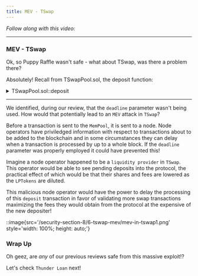 ```yaml
---
title: MEV - TSwap
---
```


_Follow along with this video:_

---

### MEV - TSwap

Ok, so Puppy Raffle wasn't safe - what about TSwap, was there a problem there?

Absolutely! Recall from TSwapPool.sol, the deposit function:

<details>
<summary>TSwapPool.sol::deposit</summary>

```js
function deposit(
    uint256 wethToDeposit,
    uint256 minimumLiquidityTokensToMint,
    uint256 maximumPoolTokensToDeposit,
    uint64 deadline
)
    external
    revertIfZero(wethToDeposit)
    returns (uint256 liquidityTokensToMint)
{
    if (wethToDeposit < MINIMUM_WETH_LIQUIDITY) {
        revert TSwapPool__WethDepositAmountTooLow(
            MINIMUM_WETH_LIQUIDITY,
            wethToDeposit
        );
    }
    if (totalLiquidityTokenSupply() > 0) {
        uint256 wethReserves = i_wethToken.balanceOf(address(this));
        uint256 poolTokenReserves = i_poolToken.balanceOf(address(this));
        // Our invariant says weth, poolTokens, and liquidity tokens must always have the same ratio after the
        // initial deposit
        // poolTokens / constant(k) = weth
        // weth / constant(k) = liquidityTokens
        // aka...
        // weth / poolTokens = constant(k)
        // To make sure this holds, we can make sure the new balance will match the old balance
        // (wethReserves + wethToDeposit) / (poolTokenReserves + poolTokensToDeposit) = constant(k)
        // (wethReserves + wethToDeposit) / (poolTokenReserves + poolTokensToDeposit) =
        // (wethReserves / poolTokenReserves)
        //
        // So we can do some elementary math now to figure out poolTokensToDeposit...
        // (wethReserves + wethToDeposit) = (poolTokenReserves + poolTokensToDeposit) * (wethReserves / poolTokenReserves)
        // wethReserves + wethToDeposit  = poolTokenReserves * (wethReserves / poolTokenReserves) + poolTokensToDeposit * (wethReserves / poolTokenReserves)
        // wethReserves + wethToDeposit = wethReserves + poolTokensToDeposit * (wethReserves / poolTokenReserves)
        // wethToDeposit / (wethReserves / poolTokenReserves) = poolTokensToDeposit
        // (wethToDeposit * poolTokenReserves) / wethReserves = poolTokensToDeposit
        uint256 poolTokensToDeposit = getPoolTokensToDepositBasedOnWeth(
            wethToDeposit
        );
        if (maximumPoolTokensToDeposit < poolTokensToDeposit) {
            revert TSwapPool__MaxPoolTokenDepositTooHigh(
                maximumPoolTokensToDeposit,
                poolTokensToDeposit
            );
        }

        // We do the same thing for liquidity tokens. Similar math.
        liquidityTokensToMint =
            (wethToDeposit * totalLiquidityTokenSupply()) /
            wethReserves;
        if (liquidityTokensToMint < minimumLiquidityTokensToMint) {
            revert TSwapPool__MinLiquidityTokensToMintTooLow(
                minimumLiquidityTokensToMint,
                liquidityTokensToMint
            );
        }
        _addLiquidityMintAndTransfer(
            wethToDeposit,
            poolTokensToDeposit,
            liquidityTokensToMint
        );
    } else {
        // This will be the "initial" funding of the protocol. We are starting from blank here!
        // We just have them send the tokens in, and we mint liquidity tokens based on the weth
        _addLiquidityMintAndTransfer(
            wethToDeposit,
            maximumPoolTokensToDeposit,
            wethToDeposit
        );
        liquidityTokensToMint = wethToDeposit;
    }
}
```

</details>

---

We identified, during our review, that the `deadline` parameter wasn't being used. How would that potentially lead to an `MEV` attack in `TSwap`?

Before a transaction is sent to the `MemPool`, it is sent to a node. Node operators have priviledged information with respect to transactions about to be added to the blockchain and in some circumstances they can delay when a transaction is processed by up to a whole block. If the `deadline` parameter was properly employed it could have prevented this!

Imagine a node operator happened to be a `liquidity provider` in `TSwap`. This operator would be able to see pending deposits into the protocol, the practical effect of which would be that their shares and fees are lowered as the `LPTokens` are diluted.

This malicious node operator would have the power to delay the processing of this `deposit` transaction in favor of validating more swap transactions maximizing the fees they would obtain from the protocol at the expensive of the new depositer!

::image{src='/security-section-8/6-tswap-mev/mev-in-tswap1.png' style='width: 100%; height: auto;'}

### Wrap Up

Oh geez, are _any_ of our previous reviews safe from this massive exploit!?

Let's check `Thunder Loan` next!
